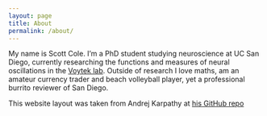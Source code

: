 ```yaml
---
layout: page
title: About
permalink: /about/
---
```


My name is Scott Cole.
I’m a PhD student studying neuroscience at UC San Diego, currently researching the functions and measures of neural oscillations in the [Voytek lab](http://voyteklab.com). 
Outside of research I love maths, am an amateur currency trader and beach volleyball player, yet a professional burrito reviewer of San Diego.

This website layout was taken from Andrej Karpathy at [his GitHub repo](https://github.com/karpathy/karpathy.github.io)